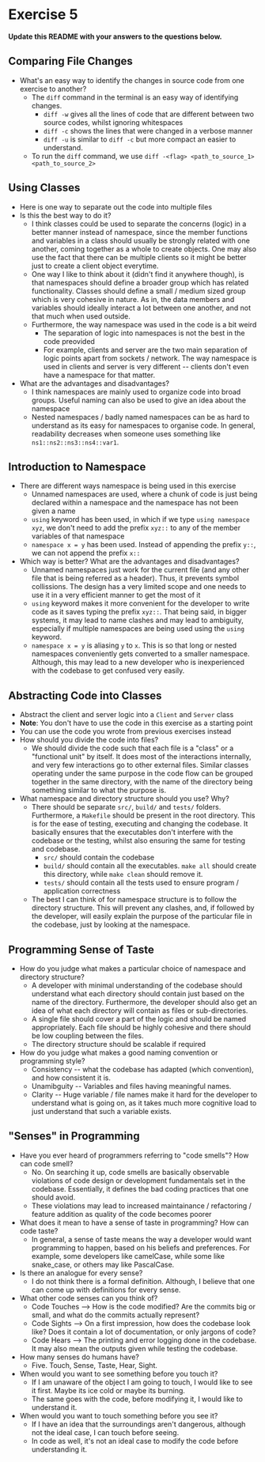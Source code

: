 # Exercise 5

**Update this README with your answers to the questions below.**

## Comparing File Changes

- What's an easy way to identify the changes in source code from one exercise to another?
  - The `diff` command in the terminal is an easy way of identifying changes.
    - `diff -w` gives all the lines of code that are different between two source codes, whilst ignoring whitespaces
    - `diff -c` shows the lines that were changed in a verbose manner
    - `diff -u` is similar to `diff -c` but more compact an easier to understand.
  - To run the `diff` command, we use `diff -<flag> <path_to_source_1> <path_to_source_2>`
    
## Using Classes

- Here is one way to separate out the code into multiple files
- Is this the best way to do it? 
  - I think classes could be used to separate the concerns (logic) in a better manner instead of namespace, since the member functions and variables in a class should usually be strongly related with one another, coming together as a whole to create objects. One may also use the fact that there can be multiple clients so it might be better just to create a client object everytime.
  - One way I like to think about it (didn't find it anywhere though), is that namespaces should define a broader group which has related functionality. Classes should define a small / medium sized group which is very cohesive in nature. As in, the data members and variables should ideally interact a lot between one another, and not that much when used outside.
  - Furthermore, the way namespace was used in the code is a bit weird
    - The separation of logic into namespaces is not the best in the code preovided
    - For example, clients and server are the two main separation of logic points apart from sockets / network. The way namespace is used in clients and server is very different -- clients don't even have a namespace for that matter.
- What are the advantages and disadvantages?
  - I think namespaces are mainly used to organize code into broad groups. Useful naming can also be used to give an idea about the namespace
  - Nested namespaces / badly named namespaces can be as hard to understand as its easy for namespaces to organise code. In general, readability decreases when someone uses something like `ns1::ns2::ns3::ns4::var1`.

## Introduction to Namespace

- There are different ways namespace is being used in this exercise
  - Unnamed namespaces are used, where a chunk of code is just being declared within a namespace and the namespace has not been given a name
  - `using` keyword has been used, in which if we type `using namespace xyz`, we don't need to add the prefix `xyz::` to any of the member variables of that namespace
  - `namespace x = y` has been used. Instead of appending the prefix `y::`, we can not append the prefix `x::`
- Which way is better? What are the advantages and disadvantages?
  - Unnamed namespaces just work for the current file (and any other file that is being referred as a header). Thus, it prevents symbol collissions. The design has a very limited scope and one needs to use it in a very efficient manner to get the most of it
  - `using` keyword makes it more convenient for the developer to write code as it saves typing the prefix `xyz::`. That being said, in bigger systems, it may lead to name clashes and may lead to ambiguity, especially if multiple namespaces are being used using the `using` keyword.
  - `namespace x = y` is aliasing `y` to `x`. This is so that long or nested namespaces conveniently gets converted to a smaller namespace. Although, this may lead to a new developer who is inexperienced with the codebase to get confused very easily.

## Abstracting Code into Classes

- Abstract the client and server logic into a `Client` and `Server` class
- **Note**: You don't have to use the code in this exercise as a starting point
- You can use the code you wrote from previous exercises instead
- How should you divide the code into files?
  - We should divide the code such that each file is a "class" or a "functional unit" by itself. It does most of the interactions internally, and very few interactions go to other external files. Similar classes operating under the same purpose in the code flow can be grouped together in the same directory, with the name of the directory being something similar to what the purpose is.
- What namespace and directory structure should you use? Why?
  - There should be separate `src/`, `build/` and `tests/` folders. Furthermore, a `Makefile` should be present in the root directory. This is for the ease of testing, executing and changing the codebase. It basically ensures that the executables don't interfere with the codebase or the testing, whilst also ensuring the same for testing and codebase.
    - `src/` should contain the codebase
    - `build/` should contain all the executables. `make all` should create this directory, while `make clean` should remove it.
    - `tests/` should contain all the tests used to ensure program / application correctness
  - The best I can think of for namespace structure is to follow the directory structure. This will prevent any clashes, and, if followed by the developer, will easily explain the purpose of the particular file in the codebase, just by looking at the namespace.


## Programming Sense of Taste

- How do you judge what makes a particular choice of namespace and directory structure? 
  - A developer with minimal understanding of the codebase should understand what each directory should contain just based on the name of the directory. Furthermore, the developer should also get an idea of what each directory will contain as files or sub-directories.
  - A single file should cover a part of the logic and should be named appropriately. Each file should be highly cohesive and there should be low coupling between the files.
  - The directory structure should be scalable if required
- How do you judge what makes a good naming convention or programming style?
  - Consistency -- what the codebase has adapted (which convention), and how consistent it is.
  - Unamibguity -- Variables and files having meaningful names.
  - Clarity -- Huge variable / file names make it hard for the developer to understand what is going on, as it takes much more cognitive load to just understand that such a variable exists.

## "Senses" in Programming

- Have you ever heard of programmers referring to "code smells"? How can code smell?
  - No. On searching it up, code smells are basically observable violations of code design or development fundamentals set in the codebase. Essentially, it defines the bad coding practices that one should avoid.
  - These violations may lead to increased maintainance / refactoring / feature addition as quality of the code becomes poorer
- What does it mean to have a sense of taste in programming? How can code taste?
  - In general, a sense of taste means the way a developer would want programming to happen, based on his beliefs and preferences. For example, some developers like camelCase, while some like snake_case, or others may like PascalCase.
- Is there an analogue for every sense?
  - I do not think there is a formal definition. Although, I believe that one can come up with definitions for every sense.
- What other code senses can you think of?
  - Code Touches --> How is the code modified? Are the commits big or small, and what do the commits actually represent? 
  - Code Sights --> On a first impression, how does the codebase look like? Does it contain a lot of documentation, or only jargons of code?
  - Code Hears --> The printing and error logging done in the codebase. It may also mean the outputs given while testing the codebase.
- How many senses do humans have?
  - Five. Touch, Sense, Taste, Hear, Sight.
- When would you want to see something before you touch it?
  - If I am unaware of the object I am going to touch, I would like to see it first. Maybe its ice cold or maybe its burning.
  - The same goes with the code, before modifying it, I would like to understand it.
- When would you want to touch something before you see it?
  - If I have an idea that the surroundings aren't dangerous, although not the ideal case, I can touch before seeing.
  - In code as well, it's not an ideal case to modify the code before understanding it.